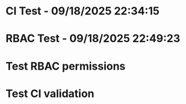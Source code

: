 # CI Test - 09/18/2025 22:34:15
# RBAC Test - 09/18/2025 22:49:23
# Test RBAC permissions
# Test CI validation

<!-- Test CI validation - 09/19/2025 22:03:41 -->
